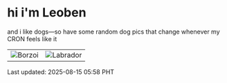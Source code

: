 # hi i'm Leoben

and i like dogs—so have some random dog pics that change whenever my CRON feels like it

|  |  |
|--------|----------|
| ![Borzoi](https://random-dog-vercel.vercel.app/api/random-borzoi?v=1755208718) | ![Labrador](https://random-dog-vercel.vercel.app/api/random-labrador?v=1755208718) |

Last updated: 2025-08-15 05:58 PHT

